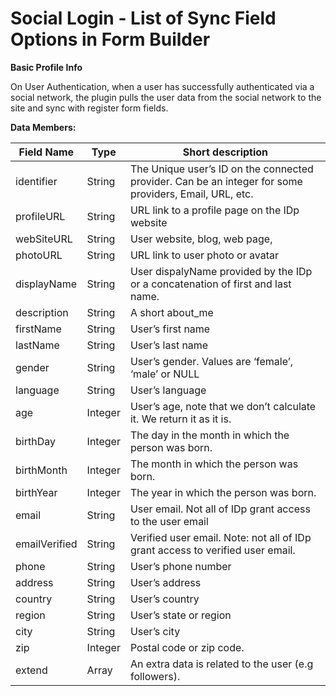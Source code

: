---
---
# Social Login - List of Sync Field Options in Form Builder
 <strong>Basic Profile Info</strong>

 On User Authentication, when a user has successfully authenticated via a social network, the plugin pulls the user data from the social network to the site and sync with register form fields.

 <strong>Data Members:</strong>

 | Field Name | Type | Short description |
|---|---|---|
| identifier | String | The Unique user’s ID on the connected provider. Can be an integer for some providers, Email, URL, etc. |
| profileURL | String | URL link to a profile page on the IDp website |
| webSiteURL | String | User website, blog, web page, |
| photoURL | String | URL link to user photo or avatar |
| displayName | String | User dispalyName provided by the IDp or a concatenation of first and last name. |
| description | String | A short about\_me |
| firstName | String | User’s first name |
| lastName | String | User’s last name |
| gender | String | User’s gender. Values are ‘female’, ‘male’ or NULL |
| language | String | User’s language |
| age | Integer | User’s age, note that we don’t calculate it. We return it as it is. |
| birthDay | Integer | The day in the month in which the person was born. |
| birthMonth | Integer | The month in which the person was born. |
| birthYear | Integer | The year in which the person was born. |
| email | String | User email. Not all of IDp grant access to the user email |
| emailVerified | String | Verified user email. Note: not all of IDp grant access to verified user email. |
| phone | String | User’s phone number |
| address | String | User’s address |
| country | String | User’s country |
| region | String | User’s state or region |
| city | String | User’s city |
| zip | Integer | Postal code or zip code. |
| extend | Array | An extra data is related to the user (e.g followers). |